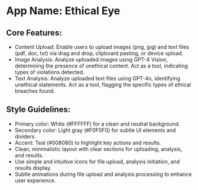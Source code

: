 # **App Name**: Ethical Eye

## Core Features:

- Content Upload: Enable users to upload images (png, jpg) and text files (pdf, doc, txt) via drag and drop, clipboard pasting, or device upload.
- Image Analysis: Analyze uploaded images using GPT-4 Vision, determining the presence of unethical content. Act as a tool, indicating types of violations detected.
- Text Analysis: Analyze uploaded text files using GPT-4o, identifying unethical statements. Act as a tool, flagging the specific types of ethical breaches found.

## Style Guidelines:

- Primary color: White (#FFFFFF) for a clean and neutral background.
- Secondary color: Light gray (#F0F0F0) for subtle UI elements and dividers.
- Accent: Teal (#008080) to highlight key actions and results.
- Clean, minimalistic layout with clear sections for uploading, analysis, and results.
- Use simple and intuitive icons for file upload, analysis initiation, and results display.
- Subtle animations during file upload and analysis processing to enhance user experience.